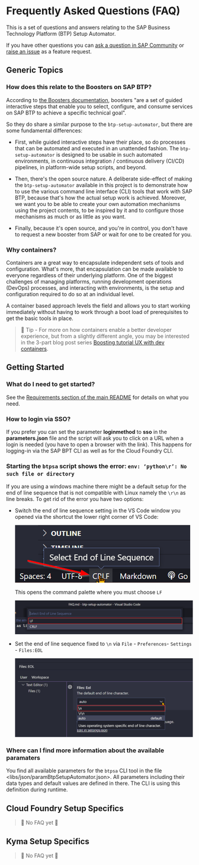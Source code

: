 # Frequently Asked Questions (FAQ)

This is a set of questions and answers relating to the SAP Business Technology Platform (BTP) Setup Automator.

If you have other questions you can [ask a question in SAP Community](https://answers.sap.com/questions/ask.html) or [raise an issue](https://github.com/SAP-samples/btp-setup-automator/issues/new) as a feature request.

## Generic Topics

### How does this relate to the Boosters on SAP BTP?

According to [the Boosters documentation](https://help.sap.com/products/BTP/65de2977205c403bbc107264b8eccf4b/fb1b56148f834749a2bf51127421610b.html), boosters "are a set of guided interactive steps that enable you to select, configure, and consume services on SAP BTP to achieve a specific technical goal".

So they do share a similar purpose to the `btp-setup-automator`, but there are some fundamental differences:

* First, while guided interactive steps have their place, so do processes that can be automated and executed in an unattended fashion. The `btp-setup-automator` is designed to be usable in such automated environments, in continuous integration / continuous delivery (CI/CD) pipelines, in platform-wide setup scripts, and beyond.

* Then, there's the open source nature. A deliberate side-effect of making the `btp-setup-automator` available in this project is to demonstrate how to use the various command line interface (CLI) tools that work with SAP BTP, because that's how the actual setup work is achieved. Moreover, we want you to be able to create your own automation mechanisms using the project contents, to be inspired by it and to configure those mechanisms as much or as little as you want.

* Finally, because it's open source, and you're in control, you don't have to request a new booster from SAP or wait for one to be created for you.

### Why containers?

Containers are a great way to encapsulate independent sets of tools and configuration. What's more, that encapsulation can be made available to everyone regardless of their underlying platform. One of the biggest challenges of managing platforms, running development operations (DevOps) processes, and interacting with environments, is the setup and configuration required to do so at an individual level.

A container based approach levels the field and allows you to start working immediately without having to work through a boot load of prerequisites to get the basic tools in place.

> 📝 Tip - For more on how containers enable a better developer experience, but from a slightly different angle, you may be interested in the 3-part blog post series [Boosting tutorial UX with dev containers](https://blogs.sap.com/2022/01/27/boosting-tutorial-ux-with-dev-containers-part-1-challenge-and-base-solution/).

## Getting Started

### What do I need to get started?

See the [Requirements section of the main README](https://github.com/SAP-samples/btp-setup-automator#requirements) for details on what you need.

### How to login via SSO?

If you prefer you can set the parameter **loginmethod** to **sso** in the **parameters.json** file and the script will ask you to click on a URL when a login is needed (you have to open a browser with the link). This happens for logging-in via the SAP BPT CLI as well as for the Cloud Foundry CLI.

### Starting the `btpsa` script shows the error: `env: ‘python\r’: No such file or directory`

If you are using a windows machine there might be a default setup for the end of line sequence that is not compatible with Linux namely the `\r\n` as line breaks. To get rid of the error you have two options:

* Switch the end of line sequence setting in the VS Code window you opened via the shortcut the lower right corner of VS Code:

    ![select CLRF in VSCode footer](pics/faq01.png)

    This opens the command palette where you must choose `LF`

    ![select LF in command palette](pics/faq02.png)

* Set the end of line sequence fixed to `\n` via `File` - `Preferences`- `Settings` - `Files:EOL`

    ![change end of line in VSCode settings](pics/faq03.png)

### Where can I find more information about the available paramaters

You find all available parameters for the `btpsa` CLI tool in the file <libs/json/paramBtpSetupAutomator.json>. All parameters including their data types and default values are defined in there. The CLI is using this definition during runtime.

## Cloud Foundry Setup Specifics

> 🚧 No FAQ yet 🚧

## Kyma Setup Specifics

> 🚧 No FAQ yet 🚧